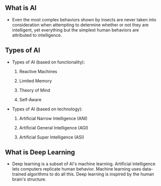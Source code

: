 ## What is AI

- Even the most complex behaviors shown by insects are never taken into consideration when attempting to determine whether or not they are intelligent, yet everything but the simplest human behaviors are attributed to intelligence.

## Types of AI

- Types of AI (based on functionality):

   1. Reactive Machines

   2. Limited Memory

   3. Theory of Mind

   4. Self-Aware

- Types of AI (based on technology):

   1. Artificial Narrow Intelligence (ANI)

   2. Artificial General Intelligence (AGI)
   3. Artificial Super Intelligence (ASI)

## What is Deep Learning

- Deep learning is a subset of AI's machine learning. Artificial intelligence lets computers replicate human behavior. Machine learning uses data-trained algorithms to do all this. Deep learning is inspired by the human brain's structure.
